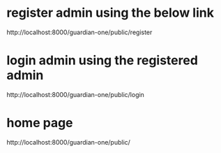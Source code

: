# register admin using the below link
http://localhost:8000/guardian-one/public/register

# login admin using the registered admin
http://localhost:8000/guardian-one/public/login 

# home page 
http://localhost:8000/guardian-one/public/

